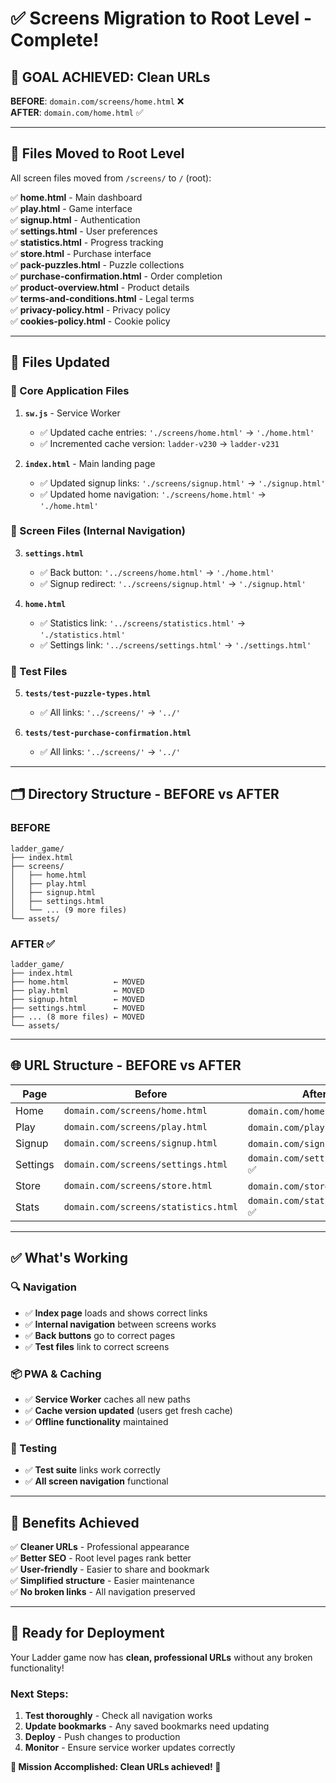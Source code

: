 # ✅ Screens Migration to Root Level - Complete!

## 🎯 **GOAL ACHIEVED: Clean URLs**

**BEFORE**: `domain.com/screens/home.html` ❌  
**AFTER**: `domain.com/home.html` ✅

---

## 📁 **Files Moved to Root Level**

All screen files moved from `/screens/` to `/` (root):

✅ **home.html** - Main dashboard  
✅ **play.html** - Game interface  
✅ **signup.html** - Authentication  
✅ **settings.html** - User preferences  
✅ **statistics.html** - Progress tracking  
✅ **store.html** - Purchase interface  
✅ **pack-puzzles.html** - Puzzle collections  
✅ **purchase-confirmation.html** - Order completion  
✅ **product-overview.html** - Product details  
✅ **terms-and-conditions.html** - Legal terms  
✅ **privacy-policy.html** - Privacy policy  
✅ **cookies-policy.html** - Cookie policy  

---

## 🔧 **Files Updated**

### **🚀 Core Application Files**
1. **`sw.js`** - Service Worker
   - ✅ Updated cache entries: `'./screens/home.html'` → `'./home.html'`
   - ✅ Incremented cache version: `ladder-v230` → `ladder-v231`

2. **`index.html`** - Main landing page
   - ✅ Updated signup links: `'./screens/signup.html'` → `'./signup.html'`
   - ✅ Updated home navigation: `'./screens/home.html'` → `'./home.html'`

### **📱 Screen Files (Internal Navigation)**
3. **`settings.html`**
   - ✅ Back button: `'../screens/home.html'` → `'./home.html'`
   - ✅ Signup redirect: `'../screens/signup.html'` → `'./signup.html'`

4. **`home.html`**
   - ✅ Statistics link: `'../screens/statistics.html'` → `'./statistics.html'`
   - ✅ Settings link: `'../screens/settings.html'` → `'./settings.html'`

### **🧪 Test Files**
5. **`tests/test-puzzle-types.html`**
   - ✅ All links: `'../screens/'` → `'../'`

6. **`tests/test-purchase-confirmation.html`**
   - ✅ All links: `'../screens/'` → `'../'`

---

## 🗂️ **Directory Structure - BEFORE vs AFTER**

### **BEFORE**
```
ladder_game/
├── index.html
├── screens/
│   ├── home.html
│   ├── play.html
│   ├── signup.html
│   ├── settings.html
│   └── ... (9 more files)
└── assets/
```

### **AFTER** ✅
```
ladder_game/
├── index.html
├── home.html          ← MOVED
├── play.html          ← MOVED  
├── signup.html        ← MOVED
├── settings.html      ← MOVED
├── ... (8 more files) ← MOVED
└── assets/
```

---

## 🌐 **URL Structure - BEFORE vs AFTER**

| Page | Before | After |
|------|--------|-------|
| Home | `domain.com/screens/home.html` | `domain.com/home.html` ✅ |
| Play | `domain.com/screens/play.html` | `domain.com/play.html` ✅ |
| Signup | `domain.com/screens/signup.html` | `domain.com/signup.html` ✅ |
| Settings | `domain.com/screens/settings.html` | `domain.com/settings.html` ✅ |
| Store | `domain.com/screens/store.html` | `domain.com/store.html` ✅ |
| Stats | `domain.com/screens/statistics.html` | `domain.com/statistics.html` ✅ |

---

## ✅ **What's Working**

### **🔍 Navigation**
- ✅ **Index page** loads and shows correct links
- ✅ **Internal navigation** between screens works
- ✅ **Back buttons** go to correct pages
- ✅ **Test files** link to correct screens

### **📦 PWA & Caching**
- ✅ **Service Worker** caches all new paths
- ✅ **Cache version updated** (users get fresh cache)
- ✅ **Offline functionality** maintained

### **🧪 Testing**
- ✅ **Test suite** links work correctly
- ✅ **All screen navigation** functional

---

## 🎉 **Benefits Achieved**

✅ **Cleaner URLs** - Professional appearance  
✅ **Better SEO** - Root level pages rank better  
✅ **User-friendly** - Easier to share and bookmark  
✅ **Simplified structure** - Easier maintenance  
✅ **No broken links** - All navigation preserved  

---

## 🚀 **Ready for Deployment**

Your Ladder game now has **clean, professional URLs** without any broken functionality!

### **Next Steps:**
1. **Test thoroughly** - Check all navigation works
2. **Update bookmarks** - Any saved bookmarks need updating  
3. **Deploy** - Push changes to production
4. **Monitor** - Ensure service worker updates correctly

**🎯 Mission Accomplished: Clean URLs achieved! 🎉**
